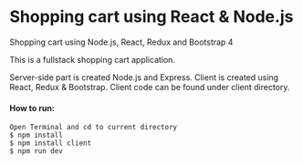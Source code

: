 # Shopping cart using React & Node.js
Shopping cart using Node.js, React, Redux and Bootstrap 4

This is a fullstack shopping cart application.

Server-side part is created Node.js and Express.
Client is created using React, Redux & Bootstrap. Client code can be found under client directory.

<h4>How to run:</h4>

```
Open Terminal and cd to current directory
$ npm install
$ npm install client
$ npm run dev
```